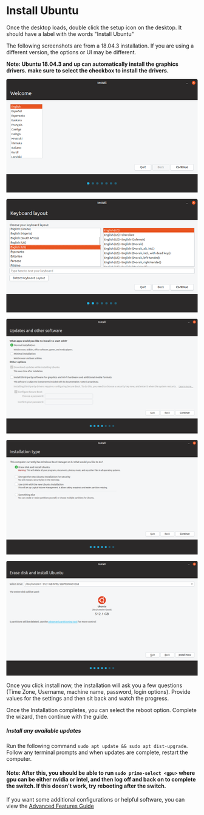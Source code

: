 # Install Ubuntu

Once the desktop loads, double click the setup icon on the desktop. It should have a label with the words "Install Ubuntu"

The following screenshots are from a 18.04.3 installation. If you are using a different version, the options or UI may be different. 

__Note: Ubuntu 18.04.3 and up can automatically install the graphics drivers. make sure to select the checkbox to install the drivers.__   


![Install Welcome](../Images/Install1.png)

![Install Language](../Images/Install2.png)

![Install Options](../Images/Install3.png)

![Install Drives](../Images/Install4.png)

![Install Device Selection](../Images/Install5.png)


Once you click install now, the installation will ask you a few questions (Time Zone, Username, machine name, password, login options). Provide values for the settings and then sit back and watch the progress.

Once the Installation completes, you can select the reboot option. Complete the wizard, then continue with the guide.

##### Install any available updates

Run the following command `sudo apt update && sudo apt dist-upgrade`. Follow any terminal prompts and when updates are complete, restart the computer. 

#### __Note: After this, you should be able to run ` sudo prime-select <gpu> ` where gpu can be either nvidia or intel, and then log off and back on to complete the switch. If this doesn't work, try rebooting after the switch.__    


If you want some additional configurations or helpful software, you can view the [Advanced Features Guide](Advanced.md)
